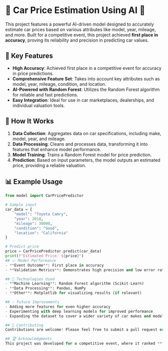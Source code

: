 # 🚗 Car Price Estimation Using AI 🧠

This project features a powerful AI-driven model designed to accurately estimate car prices based on various attributes like model, year, mileage, and more. Built for a competitive event, this project achieved **first place in accuracy**, proving its reliability and precision in predicting car values.

## 🎯 Key Features
- **High Accuracy**: Achieved first place in a competitive event for accuracy in price predictions.
- **Comprehensive Feature Set**: Takes into account key attributes such as model, year, mileage, condition, and location.
- **AI-Powered with Random Forest**: Utilizes the Random Forest algorithm for reliable and fast predictions.
- **Easy Integration**: Ideal for use in car marketplaces, dealerships, and individual valuation tools.

## 🔧 How It Works
1. **Data Collection**: Aggregates data on car specifications, including make, model, year, and mileage.
2. **Data Processing**: Cleans and processes data, transforming it into features that enhance model performance.
3. **Model Training**: Trains a Random Forest model for price prediction.
4. **Prediction**: Based on input parameters, the model outputs an estimated price, providing a reliable valuation.

## 📊 Example Usage
```python
from model import CarPricePredictor

# Sample input
car_data = {
    "model": "Toyota Camry",
    "year": 2018,
    "mileage": 30000,
    "condition": "Good",
    "location": "California"
}

# Predict price
price = CarPricePredictor.predict(car_data)
print(f"Estimated Price: ${price}")
## 📈 Model Performance
- **Event Outcome**: First place in accuracy
- **Validation Metrics**: Demonstrates high precision and low error rate, ideal for real-world applications

## 🤖 Technologies Used
- **Machine Learning**: Random Forest algorithm (Scikit-Learn)
- **Data Processing**: Pandas, NumPy
- **Other**: Matplotlib for visualizing results (if relevant)

## 💡 Future Improvements
- Adding more features for even higher accuracy
- Experimenting with deep learning models for improved performance
- Expanding the dataset to cover a wider variety of car makes and models

## 🤝 Contributing
Contributions are welcome! Please feel free to submit a pull request or open an issue to suggest improvements.

## 🏆 Acknowledgments
This project was developed for a competitive event, where it ranked **first in accuracy** among all submissions. Special thanks to the event organizers and all contributors!
